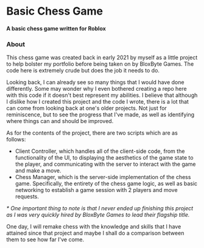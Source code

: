 # Basic Chess Game
#### A basic chess game written for Roblox

### About

This chess game was created back in early 2021 by myself as a little project to help bolster my portfolio before being taken on by BloxByte Games. The code here is extremely crude but does the job it needs to do. 

Looking back, I can already see so many things that I would have done differently. Some may wonder why I even bothered creating a repo here with this code if it doesn't best represent my abilities. I believe that although I dislike how I created this project and the code I wrote, there is a lot that can come from looking back at one's older projects. Not just for reminiscence, but to see the progress that I've made, as well as identifying where things can and should be improved.

As for the contents of the project, there are two scripts which are as follows:

- Client Controller, which handles all of the client-side code, from the functionality of the UI, to displaying the aesthetics of the game state to the player, and communicating with the server to interact with the game and make a move.
- Chess Manager, which is the server-side implementation of the chess game. Specifically, the entirety of the chess game logic, as well as basic networking to establish a game session with 2 players and move requests.

*\* One important thing to note is that I never ended up finishing this project as I was very quickly hired by BloxByte Games to lead their flagship title.*

One day, I will remake chess with the knowledge and skills that I have attained since that project and maybe I shall do a comparison between them to see how far I've come.
